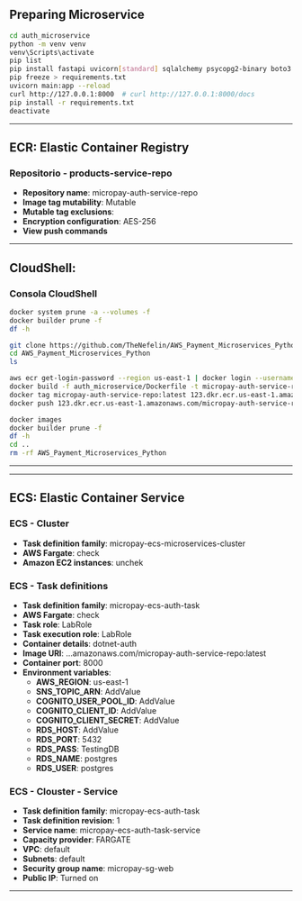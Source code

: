 ## Preparing Microservice
```sh
cd auth_microservice
python -m venv venv
venv\Scripts\activate
pip list
pip install fastapi uvicorn[standard] sqlalchemy psycopg2-binary boto3 python-dotenv pydantic[email]
pip freeze > requirements.txt
uvicorn main:app --reload
curl http://127.0.0.1:8000  # curl http://127.0.0.1:8000/docs
pip install -r requirements.txt
deactivate
```

---

## **ECR**: Elastic Container Registry
### Repositorio - products-service-repo
- **Repository name**: micropay-auth-service-repo
- **Image tag mutability**: Mutable
- **Mutable tag exclusions**:
- **Encryption configuration**: AES-256
- **View push commands**

---

## **CloudShell**:
### Consola CloudShell
```sh
docker system prune -a --volumes -f
docker builder prune -f
df -h
```
```sh
git clone https://github.com/TheNefelin/AWS_Payment_Microservices_Python.git
cd AWS_Payment_Microservices_Python
ls
```
```sh
aws ecr get-login-password --region us-east-1 | docker login --username AWS --password-stdin 123.dkr.ecr.us-east-1.amazonaws.com
docker build -f auth_microservice/Dockerfile -t micropay-auth-service-repo ./auth_microservice
docker tag micropay-auth-service-repo:latest 123.dkr.ecr.us-east-1.amazonaws.com/micropay-auth-service-repo:latest
docker push 123.dkr.ecr.us-east-1.amazonaws.com/micropay-auth-service-repo:latest
```
```sh
docker images
docker builder prune -f
df -h
cd ..
rm -rf AWS_Payment_Microservices_Python
```

---

<!-- ## **EC2**: Elastic Compute Cloud
### **Load Balancers**
- **Load balancer types**: Network Load Balancer
- **Load balancer name**: micropay-nlb
- **Scheme**: Internet-facing (ideal Internal para red privada)
- **VPC**: default
- **Availability Zones and subnets**: default
- **Security groups**: micropay-sg-web -->

---

## **ECS**: Elastic Container Service
### ECS - Cluster
- **Task definition family**: micropay-ecs-microservices-cluster
- **AWS Fargate**: check
- **Amazon EC2 instances**: unchek

### ECS - Task definitions
- **Task definition family**: micropay-ecs-auth-task
- **AWS Fargate**: check
- **Task role**: LabRole
- **Task execution role**: LabRole
- **Container details**: dotnet-auth
- **Image URI**: ...amazonaws.com/micropay-auth-service-repo:latest
- **Container port**: 8000
- **Environment variables**: 
  - **AWS_REGION**: us-east-1
  - **SNS_TOPIC_ARN**: AddValue
  - **COGNITO_USER_POOL_ID**: AddValue
  - **COGNITO_CLIENT_ID**: AddValue
  - **COGNITO_CLIENT_SECRET**: AddValue
  - **RDS_HOST**: AddValue
  - **RDS_PORT**: 5432  
  - **RDS_PASS**: TestingDB
  - **RDS_NAME**: postgres
  - **RDS_USER**: postgres

### ECS - Clouster - Service
- **Task definition family**: micropay-ecs-auth-task
- **Task definition revision**: 1
- **Service name**: micropay-ecs-auth-task-service
- **Capacity provider**: FARGATE
- **VPC**: default
- **Subnets**: default
- **Security group name**: micropay-sg-web
- **Public IP**: Turned on
<!-- - **Load balancer type**: Network Load Balancer
- **Container**: dotnet-auth 8000:8000
- **Create a new load balancer**: check
- **Create new listener**: 80 HTTP
- **Create new target group**: 8000 HTTP -->

---
